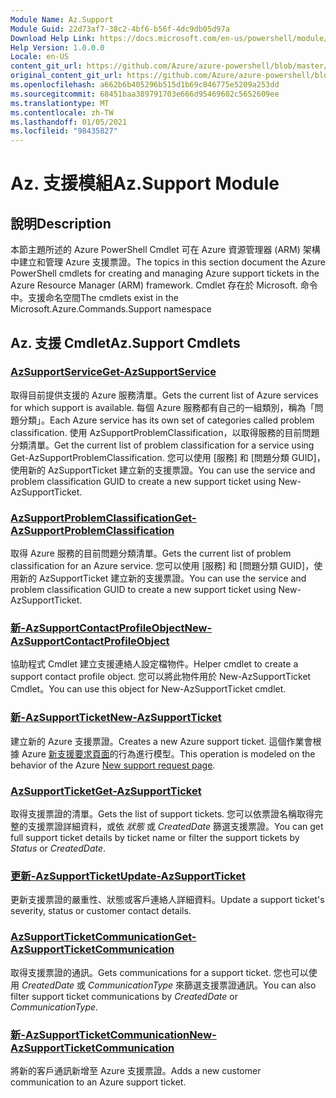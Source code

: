 ```yaml
---
Module Name: Az.Support
Module Guid: 22d73af7-38c2-4bf6-b56f-4dc9db05d97a
Download Help Link: https://docs.microsoft.com/en-us/powershell/module/az.support
Help Version: 1.0.0.0
Locale: en-US
content_git_url: https://github.com/Azure/azure-powershell/blob/master/src/Support/Support/help/Az.Support.md
original_content_git_url: https://github.com/Azure/azure-powershell/blob/master/src/Support/Support/help/Az.Support.md
ms.openlocfilehash: a662b6b405296b515d1b69c846775e5209a253dd
ms.sourcegitcommit: 68451baa389791703e666d95469602c5652609ee
ms.translationtype: MT
ms.contentlocale: zh-TW
ms.lasthandoff: 01/05/2021
ms.locfileid: "98435827"
---
```

# <span data-ttu-id="4348c-101">Az. 支援模組</span><span class="sxs-lookup"><span data-stu-id="4348c-101">Az.Support Module</span></span>
## <span data-ttu-id="4348c-102">說明</span><span class="sxs-lookup"><span data-stu-id="4348c-102">Description</span></span>
<span data-ttu-id="4348c-103">本節主題所述的 Azure PowerShell Cmdlet 可在 Azure 資源管理器 (ARM) 架構中建立和管理 Azure 支援票證。</span><span class="sxs-lookup"><span data-stu-id="4348c-103">The topics in this section document the Azure PowerShell cmdlets for creating and managing Azure support tickets in the Azure Resource Manager (ARM) framework.</span></span> <span data-ttu-id="4348c-104">Cmdlet 存在於 Microsoft. 命令中。支援命名空間</span><span class="sxs-lookup"><span data-stu-id="4348c-104">The cmdlets exist in the Microsoft.Azure.Commands.Support namespace</span></span>

## <span data-ttu-id="4348c-105">Az. 支援 Cmdlet</span><span class="sxs-lookup"><span data-stu-id="4348c-105">Az.Support Cmdlets</span></span>
### [<span data-ttu-id="4348c-106">AzSupportService</span><span class="sxs-lookup"><span data-stu-id="4348c-106">Get-AzSupportService</span></span>](Get-AzSupportService.md)
<span data-ttu-id="4348c-107">取得目前提供支援的 Azure 服務清單。</span><span class="sxs-lookup"><span data-stu-id="4348c-107">Gets the current list of Azure services for which support is available.</span></span> <span data-ttu-id="4348c-108">每個 Azure 服務都有自己的一組類別，稱為「問題分類」。</span><span class="sxs-lookup"><span data-stu-id="4348c-108">Each Azure service has its own set of categories called problem classification.</span></span> <span data-ttu-id="4348c-109">使用 AzSupportProblemClassification，以取得服務的目前問題分類清單。</span><span class="sxs-lookup"><span data-stu-id="4348c-109">Get the current list of problem classification for a service using Get-AzSupportProblemClassification.</span></span> <span data-ttu-id="4348c-110">您可以使用 [服務] 和 [問題分類 GUID]，使用新的 AzSupportTicket 建立新的支援票證。</span><span class="sxs-lookup"><span data-stu-id="4348c-110">You can use the service and problem classification GUID to create a new support ticket using New-AzSupportTicket.</span></span>

### [<span data-ttu-id="4348c-111">AzSupportProblemClassification</span><span class="sxs-lookup"><span data-stu-id="4348c-111">Get-AzSupportProblemClassification</span></span>](Get-AzSupportProblemClassification.md)
<span data-ttu-id="4348c-112">取得 Azure 服務的目前問題分類清單。</span><span class="sxs-lookup"><span data-stu-id="4348c-112">Gets the current list of problem classification for an Azure service.</span></span> <span data-ttu-id="4348c-113">您可以使用 [服務] 和 [問題分類 GUID]，使用新的 AzSupportTicket 建立新的支援票證。</span><span class="sxs-lookup"><span data-stu-id="4348c-113">You can use the service and problem classification GUID to create a new support ticket using New-AzSupportTicket.</span></span> 

### [<span data-ttu-id="4348c-114">新-AzSupportContactProfileObject</span><span class="sxs-lookup"><span data-stu-id="4348c-114">New-AzSupportContactProfileObject</span></span>](New-AzSupportContactProfileObject.md)
<span data-ttu-id="4348c-115">協助程式 Cmdlet 建立支援連絡人設定檔物件。</span><span class="sxs-lookup"><span data-stu-id="4348c-115">Helper cmdlet to create a support contact profile object.</span></span> <span data-ttu-id="4348c-116">您可以將此物件用於 New-AzSupportTicket Cmdlet。</span><span class="sxs-lookup"><span data-stu-id="4348c-116">You can use this object for New-AzSupportTicket cmdlet.</span></span>

### [<span data-ttu-id="4348c-117">新-AzSupportTicket</span><span class="sxs-lookup"><span data-stu-id="4348c-117">New-AzSupportTicket</span></span>](New-AzSupportTicket.md)
<span data-ttu-id="4348c-118">建立新的 Azure 支援票證。</span><span class="sxs-lookup"><span data-stu-id="4348c-118">Creates a new Azure support ticket.</span></span> <span data-ttu-id="4348c-119">這個作業會根據 Azure [新支援要求頁面](https://portal.azure.com/#blade/Microsoft_Azure_Support/HelpAndSupportBlade/overview)的行為進行模型。</span><span class="sxs-lookup"><span data-stu-id="4348c-119">This operation is modeled on the behavior of the Azure [New support request page](https://portal.azure.com/#blade/Microsoft_Azure_Support/HelpAndSupportBlade/overview).</span></span>

### [<span data-ttu-id="4348c-120">AzSupportTicket</span><span class="sxs-lookup"><span data-stu-id="4348c-120">Get-AzSupportTicket</span></span>](Get-AzSupportTicket.md)
<span data-ttu-id="4348c-121">取得支援票證的清單。</span><span class="sxs-lookup"><span data-stu-id="4348c-121">Gets the list of support tickets.</span></span> <span data-ttu-id="4348c-122">您可以依票證名稱取得完整的支援票證詳細資料，或依 *狀態* 或 *CreatedDate* 篩選支援票證。</span><span class="sxs-lookup"><span data-stu-id="4348c-122">You can get full support ticket details by ticket name or filter the support tickets by *Status* or *CreatedDate*.</span></span>

### [<span data-ttu-id="4348c-123">更新-AzSupportTicket</span><span class="sxs-lookup"><span data-stu-id="4348c-123">Update-AzSupportTicket</span></span>](Update-AzSupportTicket.md)
<span data-ttu-id="4348c-124">更新支援票證的嚴重性、狀態或客戶連絡人詳細資料。</span><span class="sxs-lookup"><span data-stu-id="4348c-124">Update a support ticket's severity, status or customer contact details.</span></span>

### [<span data-ttu-id="4348c-125">AzSupportTicketCommunication</span><span class="sxs-lookup"><span data-stu-id="4348c-125">Get-AzSupportTicketCommunication</span></span>](Get-AzSupportTicketCommunication.md)
<span data-ttu-id="4348c-126">取得支援票證的通訊。</span><span class="sxs-lookup"><span data-stu-id="4348c-126">Gets communications for a support ticket.</span></span> <span data-ttu-id="4348c-127">您也可以使用 *CreatedDate* 或 *CommunicationType* 來篩選支援票證通訊。</span><span class="sxs-lookup"><span data-stu-id="4348c-127">You can also filter support ticket communications by *CreatedDate* or *CommunicationType*.</span></span> 

### [<span data-ttu-id="4348c-128">新-AzSupportTicketCommunication</span><span class="sxs-lookup"><span data-stu-id="4348c-128">New-AzSupportTicketCommunication</span></span>](New-AzSupportTicketCommunication.md)
<span data-ttu-id="4348c-129">將新的客戶通訊新增至 Azure 支援票證。</span><span class="sxs-lookup"><span data-stu-id="4348c-129">Adds a new customer communication to an Azure support ticket.</span></span> 



